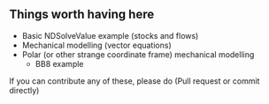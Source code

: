## Things worth having here

- Basic NDSolveValue example (stocks and flows)
- Mechanical modelling (vector equations)
- Polar (or other strange coordinate frame) mechanical modelling
	- BB8 example

If you can contribute any of these, please do (Pull request or commit directly)
